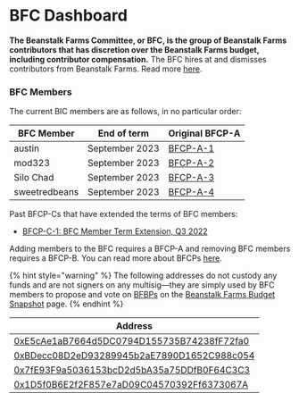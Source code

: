 # BFC Dashboard

**The Beanstalk Farms Committee, or BFC, is the group of Beanstalk Farms contributors that has discretion over the Beanstalk Farms budget, including contributor compensation.** The BFC hires at and dismisses contributors from Beanstalk Farms. Read more [here](./#beanstalk-farms-committee).

### **BFC Members**

The current BIC members are as follows, in no particular order:

| BFC Member    | End of term    | Original BFCP-A                                                                                                                   |
| ------------- | -------------- | --------------------------------------------------------------------------------------------------------------------------------- |
| austin        | September 2023 | [BFCP-A-1](https://snapshot.org/#/beanstalkfarms.eth/proposal/0xbba13a2ee887f2367fdc5485b5412f7de2e41062f85acc0634d4edb428424496) |
| mod323        | September 2023 | [BFCP-A-2](https://snapshot.org/#/beanstalkfarms.eth/proposal/0x7983e55ec734bae90eae0f0eb8b3fb1ce8501ad33aef64d98033f7765c13c2fe) |
| Silo Chad     | September 2023 | [BFCP-A-3](https://snapshot.org/#/beanstalkfarms.eth/proposal/0xc4583788b51279ff85457b8650ea8fbb3b42995ac606763a453671383d351a01) |
| sweetredbeans | September 2023 | [BFCP-A-4](https://snapshot.org/#/beanstalkfarms.eth/proposal/0x0c2a9b20ccea9e796bae7baccbd1f699a8fbed255ab2893582b65cf54a525df5) |

Past BFCP-Cs that have extended the terms of BFC members:

* [BFCP-C-1: BFC Member Term Extension, Q3 2022](https://github.com/BeanstalkFarms/Beanstalk-Governance-Proposals/blob/master/bfcp/bfcp-c-1-term-extension-q3-2022.md)

Adding members to the BFC requires a BFCP-A and removing BFC members requires a BFCP-B. You can read more about BFCPs [here](../proposals.md#bfcp).

{% hint style="warning" %}
The following addresses do not custody any funds and are not signers on any multisig—they are simply used by BFC members to propose and vote on [BFBPs](../proposals.md#bfbp) on the [Beanstalk Farms Budget Snapshot](https://snapshot.org/#/beanstalkfarmsbudget.eth) page.
{% endhint %}

| Address                                                                                                                 |
| ----------------------------------------------------------------------------------------------------------------------- |
| [0xE5cAe1aB7664d5DC0794D155735B74238fF72fa0](https://snapshot.org/#/profile/0xE5cAe1aB7664d5DC0794D155735B74238fF72fa0) |
| [0xBDecc08D2eD93289945b2aE7890D1652C988c054](https://snapshot.org/#/profile/0xBDecc08D2eD93289945b2aE7890D1652C988c054) |
| [0x7fE93F9a5036153bcD2d5bA35a75DDfB0F64C3C3](https://snapshot.org/#/profile/0x7fE93F9a5036153bcD2d5bA35a75DDfB0F64C3C3) |
| [0x1D5f0B6E2f2F857e7aD09C04570392Ff6373067A](https://snapshot.org/#/profile/0x1D5f0B6E2f2F857e7aD09C04570392Ff6373067A) |
